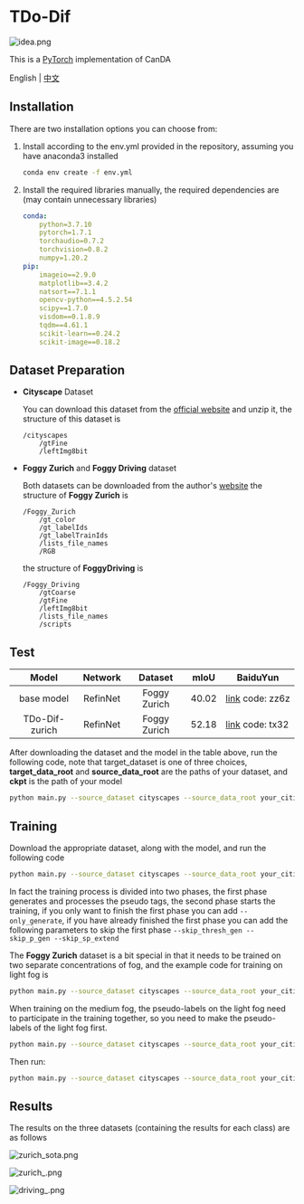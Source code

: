 # TDo-Dif

![idea.png](ReadmeImg/idea.png)

This is a [PyTorch](http://pytorch.org/) implementation of CanDA

English | [中文](./README_cn.md)

## Installation

There are two installation options you can choose from:

1. Install according to the env.yml provided in the repository, assuming you have anaconda3 installed
   
   ```bash
   conda env create -f env.yml
   ```

2. Install the required libraries manually, the required dependencies are (may contain unnecessary libraries)
   
   ```yml
   conda:
       python=3.7.10
       pytorch=1.7.1
       torchaudio=0.7.2
       torchvision=0.8.2
       numpy=1.20.2
   pip:
       imageio==2.9.0
       matplotlib==3.4.2
       natsort==7.1.1
       opencv-python==4.5.2.54
       scipy==1.7.0
       visdom==0.1.8.9
       tqdm==4.61.1
       scikit-learn==0.24.2
       scikit-image==0.18.2
   ```

## Dataset Preparation

- **Cityscape** Dataset
  
  You can download this dataset from the [official website](https://www.cityscapes-dataset.com/) and unzip it, the structure of this dataset is

  ```
  /cityscapes
      /gtFine
      /leftImg8bit
  ```

- **Foggy Zurich** and **Foggy Driving** dataset
  
  Both datasets can be downloaded from the author's [website](https://people.ee.ethz.ch/~csakarid/Model_adaptation_SFSU_dense/)
  the structure of **Foggy Zurich** is
  
  ```
  /Foggy_Zurich
      /gt_color
      /gt_labelIds
      /gt_labelTrainIds
      /lists_file_names
      /RGB
  ```
  
  the structure of **FoggyDriving** is
  
  ```
  /Foggy_Driving
      /gtCoarse
      /gtFine
      /leftImg8bit
      /lists_file_names
      /scripts
  ```

## Test

| Model         | Network   | Dataset       | mIoU  | BaiduYun                                                                                                          |
|:-------------:|:---------:|:-------------:| ----- | ----------------------------------------------------------------------------------------------------------------- |
| base model    | RefinNet  | Foggy Zurich  | 40.02 | [link](https://pan.baidu.https://pan.baidu.com/s/1Z0Cl5yAxSqHYwXmzfAxtAgcom/s/1Z0Cl5yAxSqHYwXmzfAxtAg) code: zz6z |
| TDo-Dif-zurich  | RefinNet  | Foggy Zurich  | 52.18 | [link](https://pan.baidu.com/s/1XhsD27XGmCLEJabbC0CHGw) code: tx32       

After downloading the dataset and the model in the table above, run the following code, note that target_dataset is one of three choices, **target_data_root** and **source_data_root** are the paths of your dataset, and **ckpt** is the path of your model

```bash
python main.py --source_dataset cityscapes --source_data_root your_citiscapes_dataset_path --target_dataset FoggyDriving|FoggyZurich|ACDC --target_data_root your_target_dataset_path  --gpu_id 0 --batch_size 1 --val_batch_size 1 --ckpt checkpoints/xxx.pth --save_val_results --model refineNet --test_only --usegpu
```

## Training

Download the appropriate dataset, along with the model, and run the following code

```bash
python main.py --source_dataset cityscapes --source_data_root your_citiscapes_dataset_path --target_dataset FoggyDriving|FoggyZurich|ACDC --target_data_root your_target_dataset_path  --gpu_id 0 --batch_size 1 --val_batch_size 1 --ckpt checkpoints/xxx.pth --epoch_one_round 10 --save_val_results --model refineNet --usegpu --save_model_prefix none --train_type CRST_sp_with_loss_lp_constract --seg_num 500 --init_target_portion 0.2 --round_idx 0
```

In fact the training process is divided into two phases, the first phase generates and processes the pseudo tags, the second phase starts the training, if you only want to finish the first phase you can add `--only_generate`, if you have already finished the first phase you can add the following parameters to skip the first phase `--skip_thresh_gen --skip_p_gen --skip_sp_extend`

The **Foggy Zurich** dataset is a bit special in that it needs to be trained on two separate concentrations of fog, and the example code for training on light fog is

```bash
python main.py --source_dataset cityscapes --source_data_root your_citiscapes_dataset_path --target_dataset FoggyZurich --target_data_root your_target_dataset_path  --gpu_id 0 --batch_size 1 --val_batch_size 1 --ckpt checkpoints/xxx.pth --epoch_one_round 10 --save_val_results --model refineNet --usegpu --save_model_prefix none --train_type CRST_sp_with_loss_lp_constract --seg_num 500 --init_target_portion 0.2 --round_idx 0 --train_dataset_type light
```

When training on the medium fog, the pseudo-labels on the light fog need to participate in the training together, so you need to make the pseudo-labels of the light fog first.

```bash
python main.py --source_dataset cityscapes --source_data_root your_citiscapes_dataset_path --target_dataset FoggyZurich --target_data_root your_target_dataset_path  --gpu_id 0 --batch_size 1 --val_batch_size 1 --ckpt checkpoints/xxx.pth --epoch_one_round 10 --save_val_results --model refineNet --usegpu --save_model_prefix none --train_type CRST_sp_with_loss_lp_constract --seg_num 500 --init_target_portion 0.2 --round_idx 0 --train_dataset_type light --only_generate
```

Then run:

```bash
python main.py --source_dataset cityscapes --source_data_root your_citiscapes_dataset_path --target_dataset FoggyZurich --target_data_root your_target_dataset_path  --gpu_id 0 --batch_size 1 --val_batch_size 1 --ckpt checkpoints/xxx.pth --epoch_one_round 10 --save_val_results --model refineNet --usegpu --save_model_prefix none --train_type CRST_sp_with_loss_lp_constract --seg_num 500 --init_target_portion 0.2 --round_idx 0 --train_dataset_type medium --light_pseudo_label_path results/foggyzurich_prefix_round_0_light_CRST_sp/500_muti_views_labels_intra
```

## Results

The results on the three datasets (containing the results for each class) are as follows

![zurich_sota.png](ReadmeImg/zurich_sota.png)

![zurich_.png](ReadmeImg/zurich_.jpg)

![driving_.png](ReadmeImg/driving_.png)